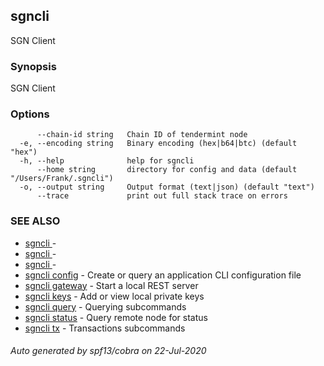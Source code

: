 ## sgncli

SGN Client

### Synopsis

SGN Client

### Options

```
      --chain-id string   Chain ID of tendermint node
  -e, --encoding string   Binary encoding (hex|b64|btc) (default "hex")
  -h, --help              help for sgncli
      --home string       directory for config and data (default "/Users/Frank/.sgncli")
  -o, --output string     Output format (text|json) (default "text")
      --trace             print out full stack trace on errors
```

### SEE ALSO

* [sgncli ](sgncli_.md)	 - 
* [sgncli ](sgncli_.md)	 - 
* [sgncli ](sgncli_.md)	 - 
* [sgncli config](sgncli_config.md)	 - Create or query an application CLI configuration file
* [sgncli gateway](sgncli_gateway.md)	 - Start a local REST server
* [sgncli keys](sgncli_keys.md)	 - Add or view local private keys
* [sgncli query](sgncli_query.md)	 - Querying subcommands
* [sgncli status](sgncli_status.md)	 - Query remote node for status
* [sgncli tx](sgncli_tx.md)	 - Transactions subcommands

###### Auto generated by spf13/cobra on 22-Jul-2020
